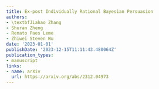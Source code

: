 ```yaml
---
title: Ex-post Individually Rational Bayesian Persuasion
authors:
- \textbfJiahao Zhang
- Shuran Zheng
- Renato Paes Leme
- Zhiwei Steven Wu
date: '2023-01-01'
publishDate: '2023-12-15T11:11:43.480064Z'
publication_types:
- manuscript
links:
- name: arXiv
  url: https://arxiv.org/abs/2312.04973
---
```

